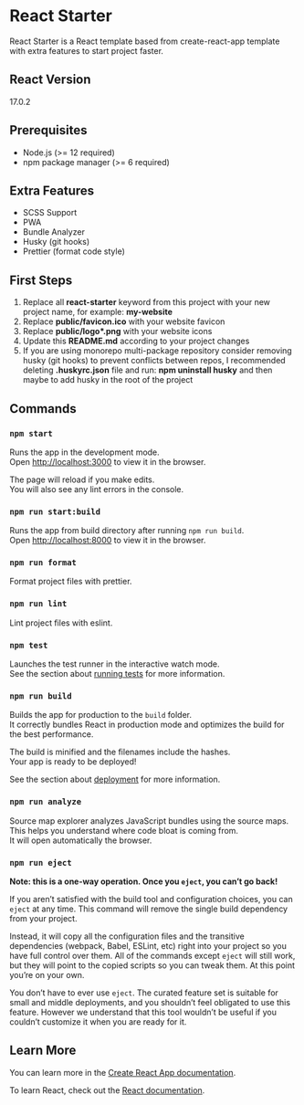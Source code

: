 # React Starter

React Starter is a React template based from create-react-app template with extra features to start project faster.

## React Version

17.0.2

## Prerequisites

- Node.js (>= 12 required)
- npm package manager (>= 6 required)

## Extra Features

- SCSS Support
- PWA
- Bundle Analyzer
- Husky (git hooks)
- Prettier (format code style)

## First Steps

1. Replace all **react-starter** keyword from this project with your new project name, for example: **my-website**
1. Replace **public/favicon.ico** with your website favicon
1. Replace **public/logo\*\.png** with your website icons
1. Update this **README.md** according to your project changes
1. If you are using monorepo multi-package repository consider removing husky (git hooks) to prevent conflicts between repos, I recommended deleting **.huskyrc.json** file and run: **npm uninstall husky** and then maybe to add husky in the root of the project

## Commands

### `npm start`

Runs the app in the development mode.<br />
Open [http://localhost:3000](http://localhost:3000) to view it in the browser.

The page will reload if you make edits.<br />
You will also see any lint errors in the console.

### `npm run start:build`

Runs the app from build directory after running `npm run build`.<br />
Open [http://localhost:8000](http://localhost:8000) to view it in the browser.

### `npm run format`

Format project files with prettier.

### `npm run lint`

Lint project files with eslint.

### `npm test`

Launches the test runner in the interactive watch mode.<br />
See the section about [running tests](https://facebook.github.io/create-react-app/docs/running-tests) for more information.

### `npm run build`

Builds the app for production to the `build` folder.<br />
It correctly bundles React in production mode and optimizes the build for the best performance.

The build is minified and the filenames include the hashes.<br />
Your app is ready to be deployed!

See the section about [deployment](https://facebook.github.io/create-react-app/docs/deployment) for more information.

### `npm run analyze`

Source map explorer analyzes JavaScript bundles using the source maps.<br />
This helps you understand where code bloat is coming from.<br />
It will open automatically the browser.

### `npm run eject`

**Note: this is a one-way operation. Once you `eject`, you can’t go back!**

If you aren’t satisfied with the build tool and configuration choices, you can `eject` at any time. This command will remove the single build dependency from your project.

Instead, it will copy all the configuration files and the transitive dependencies (webpack, Babel, ESLint, etc) right into your project so you have full control over them. All of the commands except `eject` will still work, but they will point to the copied scripts so you can tweak them. At this point you’re on your own.

You don’t have to ever use `eject`. The curated feature set is suitable for small and middle deployments, and you shouldn’t feel obligated to use this feature. However we understand that this tool wouldn’t be useful if you couldn’t customize it when you are ready for it.

## Learn More

You can learn more in the [Create React App documentation](https://facebook.github.io/create-react-app/docs/getting-started).

To learn React, check out the [React documentation](https://reactjs.org/).
